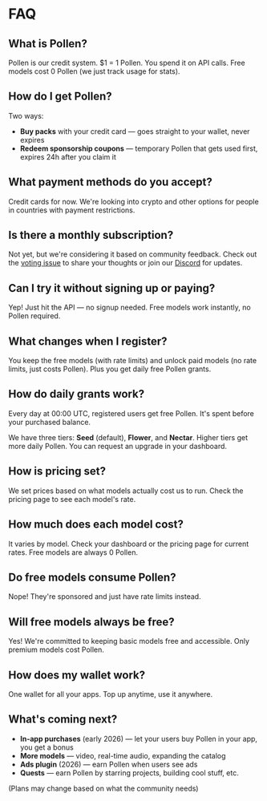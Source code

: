 # FAQ

## What is Pollen?

Pollen is our credit system. $1 = 1 Pollen. You spend it on API calls. Free models cost 0 Pollen (we just track usage for stats).

## How do I get Pollen?

Two ways:
- **Buy packs** with your credit card — goes straight to your wallet, never expires
- **Redeem sponsorship coupons** — temporary Pollen that gets used first, expires 24h after you claim it

## What payment methods do you accept?

Credit cards for now. We're looking into crypto and other options for people in countries with payment restrictions.

## Is there a monthly subscription?

Not yet, but we're considering it based on community feedback. Check out the [voting issue](https://github.com/pollinations/pollinations/issues/2202) to share your thoughts or join our [Discord](https://discord.gg/pollinations) for updates.

## Can I try it without signing up or paying?

Yep! Just hit the API — no signup needed. Free models work instantly, no Pollen required.

## What changes when I register?

You keep the free models (with rate limits) and unlock paid models (no rate limits, just costs Pollen). Plus you get daily free Pollen grants.

## How do daily grants work?

Every day at 00:00 UTC, registered users get free Pollen. It's spent before your purchased balance.

We have three tiers: **Seed** (default), **Flower**, and **Nectar**. Higher tiers get more daily Pollen. You can request an upgrade in your dashboard.

## How is pricing set?

We set prices based on what models actually cost us to run. Check the pricing page to see each model's rate.

## How much does each model cost?

It varies by model. Check your dashboard or the pricing page for current rates. Free models are always 0 Pollen.

## Do free models consume Pollen?

Nope! They're sponsored and just have rate limits instead.

## Will free models always be free?

Yes! We're committed to keeping basic models free and accessible. Only premium models cost Pollen.

## How does my wallet work?

One wallet for all your apps. Top up anytime, use it anywhere.

## What's coming next?

- **In-app purchases** (early 2026) — let your users buy Pollen in your app, you get a bonus
- **More models** — video, real-time audio, expanding the catalog
- **Ads plugin** (2026) — earn Pollen when users see ads
- **Quests** — earn Pollen by starring projects, building cool stuff, etc.

(Plans may change based on what the community needs)
